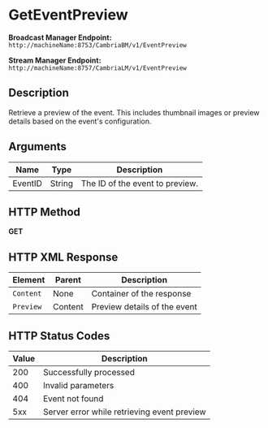 # GetEventPreview

**Broadcast Manager Endpoint:**  
`http://machineName:8753/CambriaBM/v1/EventPreview`

**Stream Manager Endpoint:**  
`http://machineName:8757/CambriaLM/v1/EventPreview`

## Description
Retrieve a preview of the event. This includes thumbnail images or preview details based on the event's configuration.

## Arguments

| Name   | Type   | Description                                         |
|--------|--------|-----------------------------------------------------|
| EventID | String | The ID of the event to preview.                   |

## HTTP Method
**GET**

## HTTP XML Response

| Element       | Parent   | Description                                    |
|---------------|----------|------------------------------------------------|
| `Content`     | None     | Container of the response                     |
| `Preview`     | Content  | Preview details of the event                 |

## HTTP Status Codes

| Value | Description                                            |
|-------|--------------------------------------------------------|
| 200   | Successfully processed                                 |
| 400   | Invalid parameters                                     |
| 404   | Event not found                                        |
| 5xx   | Server error while retrieving event preview            |
